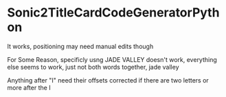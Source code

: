 # Sonic2TitleCardCodeGeneratorPython
 It works, positioning may need manual edits though
 
 For Some Reason, specificly usng JADE VALLEY doesn't work, everything else seems to work, just not both words together, jade valley

Anything after "I" need their offsets corrected if there are two letters or more after the I
